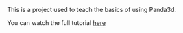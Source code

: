 This is a project used to teach the basics of using Panda3d.

You can watch the full tutorial [here](https://www.youtube.com/watch?v=xV3gH1JZew4&t=1s&ab_channel=CBTNuggets)
